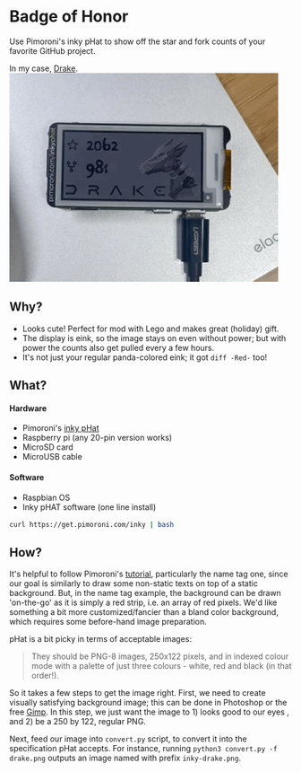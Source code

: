 # Badge of Honor
Use Pimoroni's inky pHat to show off the star and fork counts of your favorite GitHub project. 

In my case, [Drake](https://drake.mit.edu/).
![Screenshot](DrakeBadgeHonor.GIF)
## Why? 
- Looks cute! Perfect for mod with Lego and makes great (holiday) gift.
- The display is eink, so the image stays on even without power; but with power the counts also get pulled every a few hours.
- It's not just your regular panda-colored eink; it got `diff -Red-` too!
<!-- - Get youngsters into tinckering...  -->

## What?
#### Hardware
- Pimoroni's [inky pHat](https://www.adafruit.com/product/3743)
- Raspberry pi (any 20-pin version works)
- MicroSD card
- MicroUSB cable
#### Software
- Raspbian OS
- Inky pHAT software (one line install) 
```bash
curl https://get.pimoroni.com/inky | bash
```

## How?
It's helpful to follow Pimoroni's [tutorial](https://learn.pimoroni.com/article/getting-started-with-inky-phat), particularly the name tag one, since our goal is similarly to draw some non-static texts on top of a static background. But, in the name tag example, the background can be drawn 'on-the-go' as it is simply a red strip, i.e. an array of red pixels. We'd like something a bit more customized/fancier than a bland color background, which requires some before-hand image preparation.

pHat is a bit picky in terms of acceptable images:
>They should be PNG-8 images, 250x122 pixels, and in indexed colour mode with a palette of just three colours - white, red and black (in that order!).

So it takes a few steps to get the image right. First, we need to create visually satisfying background image; this can be done in Photoshop or the free [Gimp](https://www.gimp.org/). In this step, we just want the image  to 1) looks good to our eyes , and 2) be a 250 by 122, regular PNG.

Next, feed our image into `convert.py` script, to convert it into the specification pHat accepts.  For instance, running  `python3 convert.py -f drake.png` outputs an image named with prefix `inky-drake.png`. 



